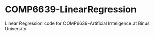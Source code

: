 # COMP6639-LinearRegression
Linear Regression code for COMP6639-Artificial Inteligence at Binus University
